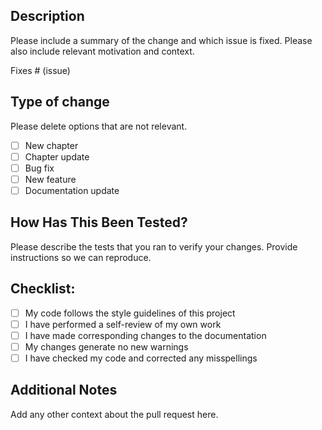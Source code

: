 ## Description
Please include a summary of the change and which issue is fixed. Please also include relevant motivation and context.

Fixes # (issue)

## Type of change
Please delete options that are not relevant.

- [ ] New chapter
- [ ] Chapter update
- [ ] Bug fix
- [ ] New feature
- [ ] Documentation update

## How Has This Been Tested?
Please describe the tests that you ran to verify your changes. Provide instructions so we can reproduce.

## Checklist:
- [ ] My code follows the style guidelines of this project
- [ ] I have performed a self-review of my own work
- [ ] I have made corresponding changes to the documentation
- [ ] My changes generate no new warnings
- [ ] I have checked my code and corrected any misspellings

## Additional Notes
Add any other context about the pull request here.
